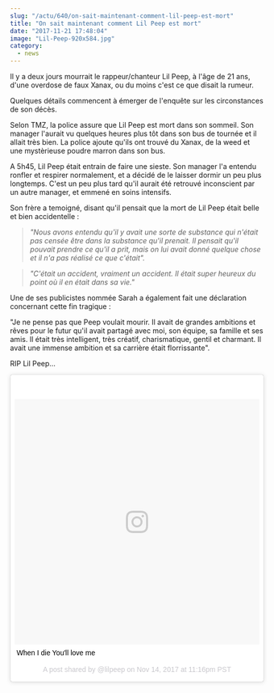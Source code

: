 ```yaml
--- 
slug: "/actu/640/on-sait-maintenant-comment-lil-peep-est-mort"
title: "On sait maintenant comment Lil Peep est mort"
date: "2017-11-21 17:48:04"
image: "Lil-Peep-920x584.jpg"
category:
  - news
---
```

<p>Il y a deux jours mourrait le rappeur/chanteur Lil Peep, à l'âge de 21 ans, d'une overdose de faux Xanax, ou du moins c'est ce que disait la rumeur.</p>

<p>Quelques détails commencent à émerger de l'enquête sur les circonstances de son décès.</p>

<p>Selon TMZ, la police assure que Lil Peep est mort dans son sommeil. Son manager l'aurait vu quelques heures plus tôt dans son bus de tournée et il allait très bien. La police ajoute qu'ils ont trouvé du Xanax, de la weed et une mystèrieuse poudre marron dans son bus.</p>

<p>A 5h45, Lil Peep était entrain de faire une sieste. Son manager l'a entendu ronfler et respirer normalement, et a décidé de le laisser dormir un peu plus longtemps. C'est un peu plus tard qu'il aurait été retrouvé inconscient par un autre manager, et emmené en soins intensifs.</p>

<p>Son frère a temoigné, disant qu'il pensait que la mort de Lil Peep était belle et bien accidentelle :</p>

<blockquote>
<p><em>"Nous avons entendu qu'il y avait une sorte de substance qui n'était pas censée être dans la substance qu'il prenait. Il pensait qu'il pouvait prendre ce qu'il a prit, mais on lui avait donné quelque chose et il n'a pas réalisé ce que c'était".</em></p>
</blockquote>

<blockquote>
<p><em>"C'était un accident, vraiment un accident. Il était super heureux du point où il en était dans sa vie."</em></p>
</blockquote>

<p>Une de ses publicistes nommée Sarah a également fait une déclaration concernant cette fin tragique :</p>

<p>"Je ne pense pas que Peep voulait mourir. Il avait de grandes ambitions et rêves pour le futur qu'il avait partagé avec moi, son équipe, sa famille et ses amis. Il était très intelligent, très créatif, charismatique, gentil et charmant. Il avait une immense ambition et sa carrière était florrissante". </p>

<p>RIP Lil Peep...</p>
<blockquote class="instagram-media" data-instgrm-captioned data-instgrm-version="7" style=" background:#FFF; border:0; border-radius:3px; box-shadow:0 0 1px 0 rgba(0,0,0,0.5),0 1px 10px 0 rgba(0,0,0,0.15); margin: 1px; max-width:658px; padding:0; width:99.375%; width:-webkit-calc(100% - 2px); width:calc(100% - 2px);"><div style="padding:8px;"> <div style=" background:#F8F8F8; line-height:0; margin-top:40px; padding:50.0% 0; text-align:center; width:100%;"> <div style=" background:url(data:image/png;base64,iVBORw0KGgoAAAANSUhEUgAAACwAAAAsCAMAAAApWqozAAAABGdBTUEAALGPC/xhBQAAAAFzUkdCAK7OHOkAAAAMUExURczMzPf399fX1+bm5mzY9AMAAADiSURBVDjLvZXbEsMgCES5/P8/t9FuRVCRmU73JWlzosgSIIZURCjo/ad+EQJJB4Hv8BFt+IDpQoCx1wjOSBFhh2XssxEIYn3ulI/6MNReE07UIWJEv8UEOWDS88LY97kqyTliJKKtuYBbruAyVh5wOHiXmpi5we58Ek028czwyuQdLKPG1Bkb4NnM+VeAnfHqn1k4+GPT6uGQcvu2h2OVuIf/gWUFyy8OWEpdyZSa3aVCqpVoVvzZZ2VTnn2wU8qzVjDDetO90GSy9mVLqtgYSy231MxrY6I2gGqjrTY0L8fxCxfCBbhWrsYYAAAAAElFTkSuQmCC); display:block; height:44px; margin:0 auto -44px; position:relative; top:-22px; width:44px;"></div></div> <p style=" margin:8px 0 0 0; padding:0 4px;"> <a href="https://www.instagram.com/p/BbgdapGFR0c/" style=" color:#000; font-family:Arial,sans-serif; font-size:14px; font-style:normal; font-weight:normal; line-height:17px; text-decoration:none; word-wrap:break-word;" target="_blank">When I die You'll love me</a></p> <p style=" color:#c9c8cd; font-family:Arial,sans-serif; font-size:14px; line-height:17px; margin-bottom:0; margin-top:8px; overflow:hidden; padding:8px 0 7px; text-align:center; text-overflow:ellipsis; white-space:nowrap;">A post shared by @lilpeep on <time style=" font-family:Arial,sans-serif; font-size:14px; line-height:17px;" datetime="2017-11-15T07:16:38+00:00">Nov 14, 2017 at 11:16pm PST</time></p></div></blockquote> <script async defer src="//platform.instagram.com/en_US/embeds.js"></script>